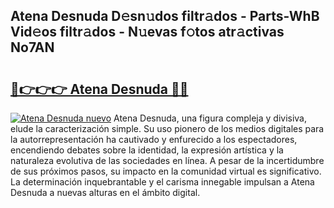 ## Atena Desnuda D𝚎sn𝚞dos filtr𝚊dos - Parts-WhB Vid𝚎os filtr𝚊dos - N𝚞evas f𝚘tos atr𝚊ctivas No7AN

# <h2><a href="http://mb9y8p.tromn.icu/?c=Atena+Desnuda">🔗👉👉👉 Atena Desnuda 🔗🔗</a></h2>

[![Atena Desnuda nuevo](https://i.imgur.com/pEAQMta.gif)](http://mb9y8p.tromn.icu/?c=Atena+Desnuda)
Atena Desnuda, una figura compleja y divisiva, elude la caracterización simple. Su uso pionero de los medios digitales para la autorrepresentación ha cautivado y enfurecido a los espectadores, encendiendo debates sobre la identidad, la expresión artística y la naturaleza evolutiva de las sociedades en línea. A pesar de la incertidumbre de sus próximos pasos, su impacto en la comunidad virtual es significativo. La determinación inquebrantable y el carisma innegable impulsan a Atena Desnuda a nuevas alturas en el ámbito digital.
